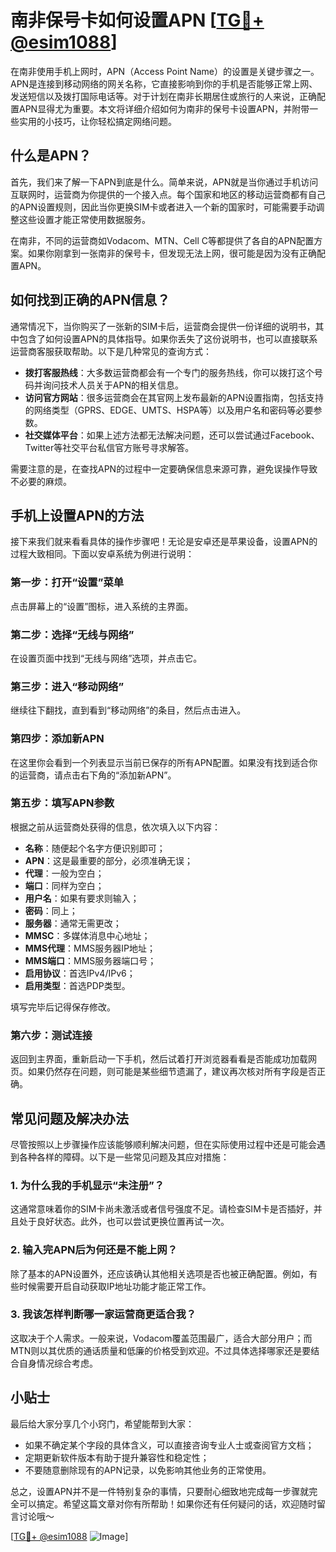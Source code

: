 # 南非保号卡如何设置APN [[TG💪+ @esim1088](https://t.me/s/esim1088)]

在南非使用手机上网时，APN（Access Point Name）的设置是关键步骤之一。APN是连接到移动网络的网关名称，它直接影响到你的手机是否能够正常上网、发送短信以及拨打国际电话等。对于计划在南非长期居住或旅行的人来说，正确配置APN显得尤为重要。本文将详细介绍如何为南非的保号卡设置APN，并附带一些实用的小技巧，让你轻松搞定网络问题。

## 什么是APN？

首先，我们来了解一下APN到底是什么。简单来说，APN就是当你通过手机访问互联网时，运营商为你提供的一个接入点。每个国家和地区的移动运营商都有自己的APN设置规则，因此当你更换SIM卡或者进入一个新的国家时，可能需要手动调整这些设置才能正常使用数据服务。

在南非，不同的运营商如Vodacom、MTN、Cell C等都提供了各自的APN配置方案。如果你刚拿到一张南非的保号卡，但发现无法上网，很可能是因为没有正确配置APN。

## 如何找到正确的APN信息？

通常情况下，当你购买了一张新的SIM卡后，运营商会提供一份详细的说明书，其中包含了如何设置APN的具体指导。如果你丢失了这份说明书，也可以直接联系运营商客服获取帮助。以下是几种常见的查询方式：

- **拨打客服热线**：大多数运营商都会有一个专门的服务热线，你可以拨打这个号码并询问技术人员关于APN的相关信息。
- **访问官方网站**：很多运营商会在其官网上发布最新的APN设置指南，包括支持的网络类型（GPRS、EDGE、UMTS、HSPA等）以及用户名和密码等必要参数。
- **社交媒体平台**：如果上述方法都无法解决问题，还可以尝试通过Facebook、Twitter等社交平台私信官方账号寻求解答。

需要注意的是，在查找APN的过程中一定要确保信息来源可靠，避免误操作导致不必要的麻烦。

## 手机上设置APN的方法

接下来我们就来看看具体的操作步骤吧！无论是安卓还是苹果设备，设置APN的过程大致相同。下面以安卓系统为例进行说明：

### 第一步：打开“设置”菜单
点击屏幕上的“设置”图标，进入系统的主界面。

### 第二步：选择“无线与网络”
在设置页面中找到“无线与网络”选项，并点击它。

### 第三步：进入“移动网络”
继续往下翻找，直到看到“移动网络”的条目，然后点击进入。

### 第四步：添加新APN
在这里你会看到一个列表显示当前已保存的所有APN配置。如果没有找到适合你的运营商，请点击右下角的“添加新APN”。

### 第五步：填写APN参数
根据之前从运营商处获得的信息，依次填入以下内容：
- **名称**：随便起个名字方便识别即可；
- **APN**：这是最重要的部分，必须准确无误；
- **代理**：一般为空白；
- **端口**：同样为空白；
- **用户名**：如果有要求则输入；
- **密码**：同上；
- **服务器**：通常无需更改；
- **MMSC**：多媒体消息中心地址；
- **MMS代理**：MMS服务器IP地址；
- **MMS端口**：MMS服务器端口号；
- **启用协议**：首选IPv4/IPv6；
- **启用类型**：首选PDP类型。

填写完毕后记得保存修改。

### 第六步：测试连接
返回到主界面，重新启动一下手机，然后试着打开浏览器看看是否能成功加载网页。如果仍然存在问题，则可能是某些细节遗漏了，建议再次核对所有字段是否正确。

## 常见问题及解决办法

尽管按照以上步骤操作应该能够顺利解决问题，但在实际使用过程中还是可能会遇到各种各样的障碍。以下是一些常见问题及其应对措施：

### 1. 为什么我的手机显示“未注册”？
这通常意味着你的SIM卡尚未激活或者信号强度不足。请检查SIM卡是否插好，并且处于良好状态。此外，也可以尝试更换位置再试一次。

### 2. 输入完APN后为何还是不能上网？
除了基本的APN设置外，还应该确认其他相关选项是否也被正确配置。例如，有些时候需要开启自动获取IP地址功能才能正常工作。

### 3. 我该怎样判断哪一家运营商更适合我？
这取决于个人需求。一般来说，Vodacom覆盖范围最广，适合大部分用户；而MTN则以其优质的通话质量和低廉的价格受到欢迎。不过具体选择哪家还是要结合自身情况综合考虑。

## 小贴士

最后给大家分享几个小窍门，希望能帮到大家：
- 如果不确定某个字段的具体含义，可以直接咨询专业人士或查阅官方文档；
- 定期更新软件版本有助于提升兼容性和稳定性；
- 不要随意删除现有的APN记录，以免影响其他业务的正常使用。

总之，设置APN并不是一件特别复杂的事情，只要耐心细致地完成每一步骤就完全可以搞定。希望这篇文章对你有所帮助！如果你还有任何疑问的话，欢迎随时留言讨论哦～

[[TG💪+ @esim1088](https://t.me/s/esim1088) ![Image](https://i.postimg.cc/4NQfJmqS/Snipaste-2025-05-13-00-14-12.png)]